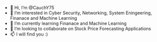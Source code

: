 - 👋 Hi, I’m @CauchY75
- 👀 I’m interested in Cyber Security, Networking, System Eningeering, Finanace and Machine Learning
- 🌱 I’m currently learning Finanace and Machine Learning
- 💞️ I’m looking to collaborate on Stock Price Forecasting Applications
- 📫 I will find you :)

<!---
CauchY75/CauchY75 is a ✨ special ✨ repository because its `README.md` (this file) appears on your GitHub profile.
You can click the Preview link to take a look at your changes.
--->
